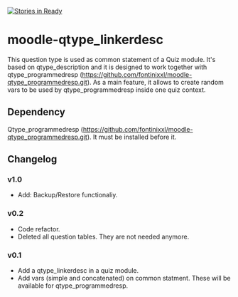 [![Stories in Ready](https://badge.waffle.io/fontinixxl/moodle-qtype_linkerdesc.png?label=ready&title=Ready)](https://waffle.io/fontinixxl/moodle-qtype_linkerdesc)
# moodle-qtype_linkerdesc
This question type is used as common statement of a Quiz module. It's based on qtype_description and it is designed to
work together with qtype_programmedresp (<https://github.com/fontinixxl/moodle-qtype_programmedresp.git>).
As a main feature, it allows to create random vars to be used by qtype_programmedresp inside one quiz context.

## Dependency
Qtype_programmedresp (<https://github.com/fontinixxl/moodle-qtype_programmedresp.git>).
It must be installed before it.

## Changelog
### v1.0
- Add: Backup/Restore functionaliy.
### v0.2
- Code refactor.
- Deleted all question tables. They are not needed anymore.
### v0.1
- Add a qtype_linkerdesc in a quiz module.
- Add vars (simple and concatenated) on common statment. These will be available for qtype_programmedresp.
